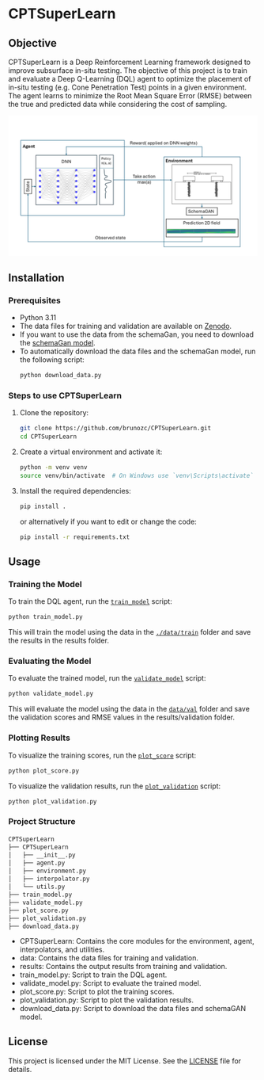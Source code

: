 # CPTSuperLearn

## Objective

CPTSuperLearn is a Deep Reinforcement Learning framework designed to improve subsurface in-situ testing.
The objective of this project is to train and evaluate a Deep Q-Learning (DQL) agent to optimize the placement
of in-situ testing (e.g. Cone Penetration Test) points in a given environment.
The agent learns to minimize the Root Mean Square Error (RMSE) between the true and predicted data
while considering the cost of sampling.

![DRL](static/DRL.png)


## Installation

### Prerequisites

- Python 3.11
- The data files for training and validation are available on [Zenodo](https://zenodo.org/records/13143431/files/data.zip).
- If you want to use the data from the schemaGan, you need to download the [schemaGan model](https://zenodo.org/records/13143431/files/schemaGAN.h5).
- To automatically download the data files and the schemaGan model, run the following script:
    ```sh
    python download_data.py
    ```

### Steps to use CPTSuperLearn

1. Clone the repository:
    ```sh
    git clone https://github.com/brunozc/CPTSuperLearn.git
    cd CPTSuperLearn
    ```

1. Create a virtual environment and activate it:
    ```sh
    python -m venv venv
    source venv/bin/activate  # On Windows use `venv\Scripts\activate`
    ```

1. Install the required dependencies:
    ```sh
    pip install .
    ```

    or alternatively if you want to edit or change the code:
    ```sh
    pip install -r requirements.txt
    ```


## Usage

### Training the Model

To train the DQL agent, run the [`train_model`](train_model.py) script:

```sh
python train_model.py
```

This will train the model using the data in the [`./data/train`](./data/train) folder and save the results in the results folder.

### Evaluating the Model

To evaluate the trained model, run the [`validate_model`](validate_model.py) script:

```sh
python validate_model.py
```

This will evaluate the model using the data in the [`data/val`](data/val/) folder and save the validation scores and RMSE values in the results/validation folder.


### Plotting Results
To visualize the training scores, run the [`plot_score`](plot_score.py) script:

```sh
python plot_score.py
```

To visualize the validation results, run the [`plot_validation`](plot_validation.py) script:

```sh
python plot_validation.py
```

### Project Structure

```plaintext
CPTSuperLearn
├── CPTSuperLearn
│   ├── __init__.py
│   ├── agent.py
│   ├── environment.py
│   ├── interpolator.py
│   └── utils.py
├── train_model.py
├── validate_model.py
├── plot_score.py
├── plot_validation.py
├── download_data.py
```

* CPTSuperLearn: Contains the core modules for the environment, agent, interpolators, and utilities.
* data: Contains the data files for training and validation.
* results: Contains the output results from training and validation.
* train_model.py: Script to train the DQL agent.
* validate_model.py: Script to evaluate the trained model.
* plot_score.py: Script to plot the training scores.
* plot_validation.py: Script to plot the validation results.
* download_data.py: Script to download the data files and schemaGAN model.


## License
This project is licensed under the MIT License. See the [LICENSE](LICENSE) file for details.


